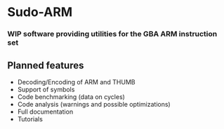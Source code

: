 # Sudo-ARM
 
### WIP software providing utilities for the GBA ARM instruction set

## Planned features
- Decoding/Encoding of ARM and THUMB
- Support of symbols
- Code benchmarking (data on cycles)
- Code analysis (warnings and possible optimizations)
- Full documentation
- Tutorials
